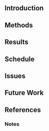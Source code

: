 ## Introduction 

## Methods 

## Results 

## Schedule 

## Issues 

## Future Work 

## References 

### Notes 
